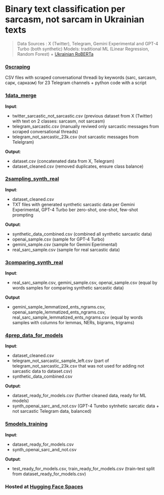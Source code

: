 # Binary text classification per sarcasm, not sarcam in Ukrainian texts
> Data Sources : X (Twitter), Telegram, Gemini Experimental and GPT-4 Turbo (both synthetic)
> Models: traditional ML (Linear Regression, Random Forest) + [Ukrainian RoBERTa](https://github.com/youscan/language-models)

### [0scraping](https://github.com/botvyns/bachelor_project/tree/main/0scraping)
CSV files with scraped conversational threadі by keywords (sarc, sarcasm, сарк, сарказм) for 23 Telegram channels + python code with a script

### [1data_merge](https://github.com/botvyns/bachelor_project/tree/main/1data_merge)
**Input**:
  - twitter_sarcastic_not_sarcastic.csv (previous dataset from X (Twitter) with text on 2 classes: sarcasm, not sarcasm)
  - telegram_sarcastic.csv (manually reviwed only sarcastic messages from scraped conversational threads)
  - telegram_not_sarcastic_23k.csv (not sarcastic messages from Telelgram)
    
**Output**:
  - dataset.csv (concatenated data from X, Telegram)
  - dataset_cleaned.csv (removed duplicates, ensure class balance)

### [2sampling_synth_real](https://github.com/botvyns/bachelor_project/tree/main/2sampling_synth_real)
**Input**:
  - dataset_cleaned.csv
  - TXT files with generated synthetic sarcastic data per Gemini Experimental, GPT-4 Turbo ber zero-shot, one-shot, few-shot prompting

**Output**:
  - synthetic_data_combined.csv (combined all synthetic sarcastic data)
  - openai_sample.csv (sample for GPT-4 Turbo)
  - gemini_sample.csv (sample for Gemini Eperimental)
  - real_sarc_sample.csv (sample for real sarcastic data)

### [3comparing_synth_real](https://github.com/botvyns/bachelor_project/tree/main/3comparing_synth_real)
**Input**:
  - real_sarc_sample.csv, gemini_sample.csv, openai_sample.csv (equal by words samples for comparing synthetic sarcastic data)

**Output**
  - gemini_sample_lemmatized_ents_ngrams.csv, openai_sample_lemmatized_ents_ngrams.csv, real_sarc_sample_lemmatized_ents_ngrams.csv (equal by words samples with columns for lemmas, NERs, bigrams, trigrams)

### [4prep_data_for_models](https://github.com/botvyns/bachelor_project/tree/main/4prep_data_for_models)
**Input**:
  - dataset_cleaned.csv
  - telegram_not_sarcastic_sample_left.csv (part of telegram_not_sarcastic_23k.csv that was not used for adding not sarcastic data to dataset.csv)
  - synthetic_data_combined.csv

**Output**:
  - dataset_ready_for_models.csv (further cleaned data, ready for ML models)
  - synth_openai_sarc_and_not.csv (GPT-4 Turebo sytnhetic sarcatic data + not sarcastic Telegram data, balanced)

### [5models_training](https://github.com/botvyns/bachelor_project/tree/main/5models_training)
**Input**:
  - dataset_ready_for_models.csv 
  - synth_openai_sarc_and_not.csv

**Output**:
  - test_ready_for_models.csv, train_ready_for_models.csv (train-test split from dataset_ready_for_models.csv)

### Hosted at [Hugging Face Spaces](https://huggingface.co/spaces/Snizhanna/sarcasm_detection)
